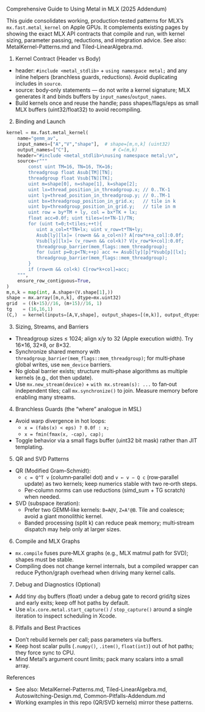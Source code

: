 Comprehensive Guide to Using Metal in MLX (2025 Addendum)

This guide consolidates working, production‑tested patterns for MLX’s `mx.fast.metal_kernel` on Apple GPUs. It complements existing pages by showing the exact MLX API contracts that compile and run, with kernel sizing, parameter passing, reductions, and integration advice. See also: MetalKernel-Patterns.md and Tiled-LinearAlgebra.md.

1) Kernel Contract (Header vs Body)

- header: `#include <metal_stdlib>` + `using namespace metal;` and any inline helpers (branchless guards, reductions). Avoid duplicating includes in `source`.
- source: body‑only statements — do not write a kernel signature; MLX generates it and binds buffers by `input_names`/`output_names`.
- Build kernels once and reuse the handle; pass shapes/flags/eps as small MLX buffers (uint32/float32) to avoid recompiling.

2) Binding and Launch

```python
kernel = mx.fast.metal_kernel(
    name="gemm_av",
    input_names=["A","V","shape"],  # shape=[m,n,k] (uint32)
    output_names=["C"],                # C=(m,k)
    header="#include <metal_stdlib>\nusing namespace metal;\n",
    source=r"""
        const uint TM=16, TN=16, TK=16;
        threadgroup float Asub[TM][TN];
        threadgroup float Vsub[TN][TK];
        uint m=shape[0], n=shape[1], k=shape[2];
        uint lx=thread_position_in_threadgroup.x; // 0..TK-1
        uint ly=thread_position_in_threadgroup.y; // 0..TM-1
        uint bx=threadgroup_position_in_grid.x;   // tile in k
        uint by=threadgroup_position_in_grid.y;   // tile in m
        uint row = by*TM + ly, col = bx*TK + lx;
        float acc=0.0f; uint tiles=(n+TN-1)/TN;
        for (uint t=0;t<tiles;++t){
           uint a_col=t*TN+lx; uint v_row=t*TN+ly;
           Asub[ly][lx]= (row<m && a_col<n)? A[row*n+a_col]:0.0f;
           Vsub[ly][lx]= (v_row<n && col<k)? V[v_row*k+col]:0.0f;
           threadgroup_barrier(mem_flags::mem_threadgroup);
           for (uint p=0;p<TN;++p) acc += Asub[ly][p]*Vsub[p][lx];
           threadgroup_barrier(mem_flags::mem_threadgroup);
        }
        if (row<m && col<k) C[row*k+col]=acc;
    """,
    ensure_row_contiguous=True,
)
m,n,k = map(int, A.shape+(V.shape[1],))
shape = mx.array([m,n,k], dtype=mx.uint32)
grid  = ((k+15)//16, (m+15)//16, 1)
tg    = (16,16,1)
(C,)  = kernel(inputs=[A,V,shape], output_shapes=[(m,k)], output_dtypes=[A.dtype], grid=grid, threadgroup=tg)
```

3) Sizing, Streams, and Barriers

- Threadgroup sizes ≤ 1024; align x/y to 32 (Apple execution width). Try 16×16, 32×8, or 8×32.
- Synchronize shared memory with `threadgroup_barrier(mem_flags::mem_threadgroup)`; for multi‑phase global writes, use `mem_device` barriers.
- No global barrier exists; structure multi‑phase algorithms as multiple kernels (e.g., dot then update).
- Use `mx.new_stream(device)` + `with mx.stream(s): ...` to fan‑out independent tiles; call `mx.synchronize()` to join. Measure memory before enabling many streams.

4) Branchless Guards (the “where” analogue in MSL)

- Avoid warp divergence in hot loops:
  - `x = (fabs(x) < eps) ? 0.0f : x;`
  - `x = fmin(fmax(x, -cap), cap);`
- Toggle behavior via a small flags buffer (uint32 bit mask) rather than JIT templating.

5) QR and SVD Patterns

- QR (Modified Gram–Schmidt):
  - `c = Q^T v` (column‑parallel dot) and `v ← v − Q c` (row‑parallel update) as two kernels; keep numerics stable with two re‑orth steps.
  - Per‑column norms can use reductions (simd_sum + TG scratch) when needed.
- SVD (subspace iteration):
  - Prefer two GEMM‑like kernels: `B=A@V`, `Z=Aᵀ@B`. Tile and coalesce; avoid a giant monolithic kernel.
  - Banded processing (split k) can reduce peak memory; multi‑stream dispatch may help only at larger sizes.

6) Compile and MLX Graphs

- `mx.compile` fuses pure‑MLX graphs (e.g., MLX matmul path for SVD); shapes must be stable.
- Compiling does not change kernel internals, but a compiled wrapper can reduce Python/graph overhead when driving many kernel calls.

7) Debug and Diagnostics (Optional)

- Add tiny `dbg` buffers (float) under a debug gate to record grid/tg sizes and early exits; keep off hot paths by default.
- Use `mlx.core.metal.start_capture()` / `stop_capture()` around a single iteration to inspect scheduling in Xcode.

8) Pitfalls and Best Practices

- Don’t rebuild kernels per call; pass parameters via buffers.
- Keep host scalar pulls (`.numpy()`, `.item()`, `float(int)`) out of hot paths; they force sync to CPU.
- Mind Metal’s argument count limits; pack many scalars into a small array.

References

- See also: MetalKernel-Patterns.md, Tiled-LinearAlgebra.md, Autoswitching-Design.md, Common-Pitfalls-Addendum.md
- Working examples in this repo (QR/SVD kernels) mirror these patterns.

